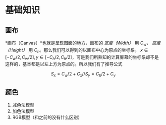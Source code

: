 # 基础知识
## 画布
*画布（Canvas）*也就是呈现图面的地方，画布的 *宽度（Width）* 用 $C_w$， *高度（Height）* 用 $C_h$。那么我们可以得到的以画布中心为原点的坐标系。 $x\in[-C_w/2,C_w/2],y\in[-C_h/2,C_h/2]$，可是我们所熟知的计算屏幕的坐标系却不是这样的，基本都是以左上方为原点的。所以我们有了推导公式

$$
S_x=C_w/2+C_x//
S_y=C_h/2+C_y
$$
## 颜色
1. 减色法模型
2. 加色法模型
3. RGB模型（和之前的没有什么区别）